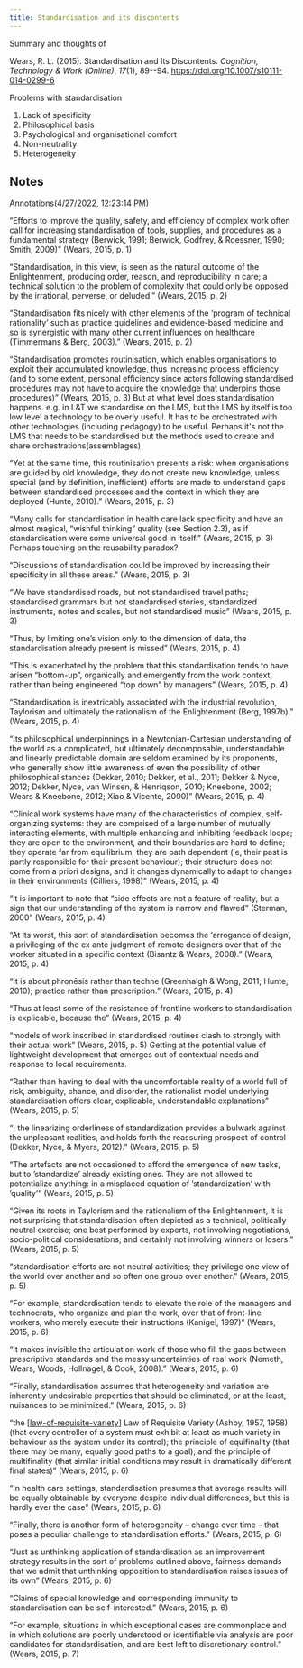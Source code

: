 ```yaml
---
title: Standardisation and its discontents
---
```

Summary and thoughts of

Wears, R. L. (2015). Standardisation and Its Discontents. *Cognition, Technology & Work (Online)*, *17*(1), 89--94\. <https://doi.org/10.1007/s10111-014-0299-6>

Problems with standardisation
1. Lack of specificity
2. Philosophical basis
3. Psychological and organisational comfort
4. Non-neutrality
5. Heterogeneity

## Notes

Annotations(4/27/2022, 12:23:14 PM)

“Efforts to improve the quality, safety, and efficiency of complex work often call for increasing standardisation of tools, supplies, and procedures as a fundamental strategy (Berwick, 1991; Berwick, Godfrey, & Roessner, 1990; Smith, 2009)” (Wears, 2015, p. 1)

“Standardisation, in this view, is seen as the natural outcome of the Enlightenment, producing order, reason, and reproducibility in care; a technical solution to the problem of complexity that could only be opposed by the irrational, perverse, or deluded.” (Wears, 2015, p. 2)

“Standardisation fits nicely with other elements of the ‘program of technical rationality’ such as practice guidelines and evidence-based medicine and so is synergistic with many other current influences on healthcare (Timmermans & Berg, 2003).” (Wears, 2015, p. 2)

“Standardisation promotes routinisation, which enables organisations to exploit their accumulated knowledge, thus increasing process efficiency (and to some extent, personal efficiency since actors following standardised procedures may not have to acquire the knowledge that underpins those procedures)” (Wears, 2015, p. 3) But at what level does standardisation happens. e.g. in L&T we standardise on the LMS, but the LMS by itself is too low level a technology to be overly useful. It has to be orchestrated with other technologies (including pedagogy) to be useful. Perhaps it's not the LMS that needs to be standardised but the methods used to create and share orchestrations(assemblages)

“Yet at the same time, this routinisation presents a risk: when organisations are guided by old knowledge, they do not create new knowledge, unless special (and by definition, inefficient) efforts are made to understand gaps between standardised processes and the context in which they are deployed (Hunte, 2010).” (Wears, 2015, p. 3)

“Many calls for standardisation in health care lack specificity and have an almost magical, “wishful thinking” quality (see Section 2.3), as if standardisation were some universal good in itself.” (Wears, 2015, p. 3) Perhaps touching on the reusability paradox?

“Discussions of standardisation could be improved by increasing their specificity in all these areas.” (Wears, 2015, p. 3)

“We have standardised roads, but not standardised travel paths; standardised grammars but not standardised stories, standardized instruments, notes and scales, but not standardised music” (Wears, 2015, p. 3)

“Thus, by limiting one’s vision only to the dimension of data, the standardisation already present is missed” (Wears, 2015, p. 4)

“This is exacerbated by the problem that this standardisation tends to have arisen “bottom-up”, organically and emergently from the work context, rather than being engineered “top down” by managers” (Wears, 2015, p. 4)

“Standardisation is inextricably associated with the industrial revolution, Taylorism and ultimately the rationalism of the Enlightenment (Berg, 1997b).” (Wears, 2015, p. 4)

“Its philosophical underpinnings in a Newtonian-Cartesian understanding of the world as a complicated, but ultimately decomposable, understandable and linearly predictable domain are seldom examined by its proponents, who generally show little awareness of even the possibility of other philosophical stances (Dekker, 2010; Dekker, et al., 2011; Dekker & Nyce, 2012; Dekker, Nyce, van Winsen, & Henriqson, 2010; Kneebone, 2002; Wears & Kneebone, 2012; Xiao & Vicente, 2000)” (Wears, 2015, p. 4)

“Clinical work systems have many of the characteristics of complex, self-organizing systems: they are comprised of a large number of mutually interacting elements, with multiple enhancing and inhibiting feedback loops; they are open to the environment, and their boundaries are hard to define; they operate far from equilibrium; they are path dependent (ie, their past is partly responsible for their present behaviour); their structure does not come from a priori designs, and it changes dynamically to adapt to changes in their environments (Cilliers, 1998)” (Wears, 2015, p. 4)

“it is important to note that “side effects are not a feature of reality, but a sign that our understanding of the system is narrow and flawed” (Sterman, 2000” (Wears, 2015, p. 4)

“At its worst, this sort of standardisation becomes the ‘arrogance of design’, a privileging of the ex ante judgment of remote designers over that of the worker situated in a specific context (Bisantz & Wears, 2008).” (Wears, 2015, p. 4)

“It is about phronēsis rather than techne (Greenhalgh & Wong, 2011; Hunte, 2010); practice rather than prescription.” (Wears, 2015, p. 4)

“Thus at least some of the resistance of frontline workers to standardisation is explicable, because the” (Wears, 2015, p. 4)

“models of work inscribed in standardised routines clash to strongly with their actual work” (Wears, 2015, p. 5) Getting at the potential value of lightweight development that emerges out of contextual needs and response to local requirements.

“Rather than having to deal with the uncomfortable reality of a world full of risk, ambiguity, chance, and disorder, the rationalist model underlying standardisation offers clear, explicable, understandable explanations” (Wears, 2015, p. 5)

“; the linearizing orderliness of standardization provides a bulwark against the unpleasant realities, and holds forth the reassuring prospect of control (Dekker, Nyce, & Myers, 2012).” (Wears, 2015, p. 5)

“The artefacts are not occasioned to afford the emergence of new tasks, but to ’standardize’ already existing ones. They are not allowed to potentialize anything: in a misplaced equation of ’standardization’ with ’quality’” (Wears, 2015, p. 5)

“Given its roots in Taylorism and the rationalism of the Enlightenment, it is not surprising that standardisation often depicted as a technical, politically neutral exercise; one best performed by experts, not involving negotiations, socio-political considerations, and certainly not involving winners or losers.” (Wears, 2015, p. 5)

“standardisation efforts are not neutral activities; they privilege one view of the world over another and so often one group over another.” (Wears, 2015, p. 5)

“For example, standardisation tends to elevate the role of the managers and technocrats, who organize and plan the work, over that of front-line workers, who merely execute their instructions (Kanigel, 1997)” (Wears, 2015, p. 6)

“It makes invisible the articulation work of those who fill the gaps between prescriptive standards and the messy uncertainties of real work (Nemeth, Wears, Woods, Hollnagel, & Cook, 2008).” (Wears, 2015, p. 6)

“Finally, standardisation assumes that heterogeneity and variation are inherently undesirable properties that should be eliminated, or at the least, nuisances to be minimized.” (Wears, 2015, p. 6)

“the [[law-of-requisite-variety]] Law of Requisite Variety (Ashby, 1957, 1958) (that every controller of a system must exhibit at least as much variety in behaviour as the system under its control); the principle of equifinality (that there may be many, equally good paths to a goal); and the principle of multifinality (that similar initial conditions may result in dramatically different final states)” (Wears, 2015, p. 6)

“In health care settings, standardisation presumes that average results will be equally obtainable by everyone despite individual differences, but this is hardly ever the case” (Wears, 2015, p. 6)

“Finally, there is another form of heterogeneity – change over time – that poses a peculiar challenge to standardisation efforts.” (Wears, 2015, p. 6)

“Just as unthinking application of standardisation as an improvement strategy results in the sort of problems outlined above, fairness demands that we admit that unthinking opposition to standardisation raises issues of its own” (Wears, 2015, p. 6)

“Claims of special knowledge and corresponding immunity to standardisation can be self-interested.” (Wears, 2015, p. 6)

“For example, situations in which exceptional cases are commonplace and in which solutions are poorly understood or identifiable via analysis are poor candidates for standardisation, and are best left to discretionary control.” (Wears, 2015, p. 7)



[//begin]: # "Autogenerated link references for markdown compatibility"
[law-of-requisite-variety]: ../concepts/law-of-requisite-variety "Law of Requisite Variety"
[//end]: # "Autogenerated link references"